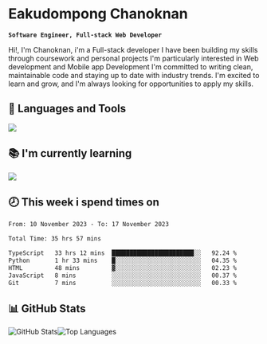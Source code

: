 # Eakudompong Chanoknan

**`Software Engineer, Full-stack Web Developer`**

<p>Hi!, I'm Chanoknan, i'm a Full-stack developer I have been building my skills
through coursework and personal projects I'm particularly interested in Web development
and Mobile app Development I'm committed to writing clean, maintainable
code and staying up to date with industry trends. I'm excited to learn
and grow, and I'm always looking for opportunities to apply my skills.</p>

## 🔧 Languages and Tools

  <a href="https://skillicons.dev">
    <img src="https://skillicons.dev/icons?i=typescript,javascript,html,css,php,java,python,laravel,nodejs,mongodb,react,nextjs,tailwind,mysql,planetscale,postgres,firebase&perline=9" />
  </a>
  
## 📚 I'm currently learning
  <a href="https://skillicons.dev">
    <img src="https://skillicons.dev/icons?i=go,rust,kotlin,androidstudio,graphql,docker,kubernetes,gcp,aws" />
  </a>

## 🕗 This week i spend times on

<!--START_SECTION:waka-->

```txt
From: 10 November 2023 - To: 17 November 2023

Total Time: 35 hrs 57 mins

TypeScript   33 hrs 12 mins  ███████████████████████░░   92.24 %
Python       1 hr 33 mins    █░░░░░░░░░░░░░░░░░░░░░░░░   04.35 %
HTML         48 mins         ▓░░░░░░░░░░░░░░░░░░░░░░░░   02.23 %
JavaScript   8 mins          ░░░░░░░░░░░░░░░░░░░░░░░░░   00.37 %
Git          7 mins          ░░░░░░░░░░░░░░░░░░░░░░░░░   00.33 %
```

<!--END_SECTION:waka-->

## 📊 GitHub Stats

<p style="display: flex">
  <img alt="GitHub Stats" src="https://github-readme-stats.vercel.app/api?username=EC-9624&show_icons=true&theme=gruvbox&count_private=true"/>
  <img alt="Top Languages" src="https://github-readme-stats.vercel.app/api/top-langs/?username=EC-9624&layout=compact&theme=gruvbox" />  
</p>
